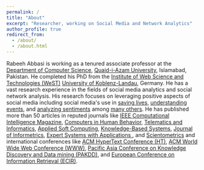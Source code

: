 ```yaml
---
permalink: /
title: "About"
excerpt: "Researcher, working on Social Media and Network Analytics"
author_profile: true
redirect_from: 
  - /about/
  - /about.html
---
```


Rabeeh Abbasi is working as a tenured associate professor at the [Department of Computer Science](http://cs.qau.edu.pk/), [Quaid-i-Azam University](http://qau.edu.pk/), Islamabad, Pakistan. He completed his PhD from the [Institute of Web Science and Technologies (WeST)](https://west.uni-koblenz.de/) [University of Koblenz-Landau](https://www.uni-koblenz-landau.de/en/campus-koblenz?set_language=en), Germany. He has a vast research experience in the fields of social media analytics and social network analysis. His research focuses on leveraging positive aspects of social media including social media's use in [saving lives](https://www.sciencedirect.com/science/article/abs/pii/S0736585316303835), [understanding events](https://ieeexplore.ieee.org/document/8764659/), and [analyzing sentiments](https://ieeexplore.ieee.org/document/8948044) among [many others](/publications). He has published more than 50 articles in reputed journals like [IEEE Computational Intelligence Magazine](https://cis.ieee.org/publications/ci-magazine), [Computers in Human Behavior](https://www.journals.elsevier.com/computers-in-human-behavior), [Telematics and Informatics](https://www.journals.elsevier.com/telematics-and-informatics), [Applied Soft Computing](https://www.journals.elsevier.com/applied-soft-computing), [Knowledge-Based Systems](https://www.journals.elsevier.com/knowledge-based-systems), [Journal of Informetrics](https://www.journals.elsevier.com/journal-of-informetrics), [Expert Systems with Applications
](https://www.journals.elsevier.com/expert-systems-with-applications/), and [Scientometrics](https://www.springer.com/journal/11192) and international conferences like [ACM HyperText Conference (HT)](https://dl.acm.org/conference/ht), [ACM World Wide Web Conference (WWW)](https://dl.acm.org/conference/www), [Pacific Asia Conference on Knowledge Discovery and Data mining (PAKDD)](https://link.springer.com/conference/pakdd), and [European Conference on Information Retrieval (ECIR)](https://link.springer.com/conference/ecir). 
